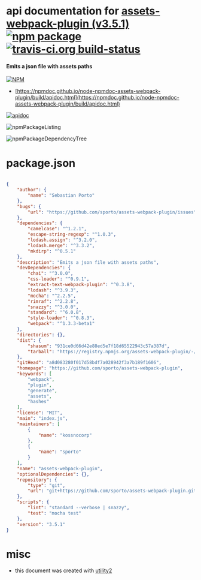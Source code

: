 # api documentation for  [assets-webpack-plugin (v3.5.1)](https://github.com/sporto/assets-webpack-plugin)  [![npm package](https://img.shields.io/npm/v/npmdoc-assets-webpack-plugin.svg?style=flat-square)](https://www.npmjs.org/package/npmdoc-assets-webpack-plugin) [![travis-ci.org build-status](https://api.travis-ci.org/npmdoc/node-npmdoc-assets-webpack-plugin.svg)](https://travis-ci.org/npmdoc/node-npmdoc-assets-webpack-plugin)
#### Emits a json file with assets paths

[![NPM](https://nodei.co/npm/assets-webpack-plugin.png?downloads=true&downloadRank=true&stars=true)](https://www.npmjs.com/package/assets-webpack-plugin)

- [https://npmdoc.github.io/node-npmdoc-assets-webpack-plugin/build/apidoc.html](https://npmdoc.github.io/node-npmdoc-assets-webpack-plugin/build/apidoc.html)

[![apidoc](https://npmdoc.github.io/node-npmdoc-assets-webpack-plugin/build/screenCapture.buildCi.browser.%252Ftmp%252Fbuild%252Fapidoc.html.png)](https://npmdoc.github.io/node-npmdoc-assets-webpack-plugin/build/apidoc.html)

![npmPackageListing](https://npmdoc.github.io/node-npmdoc-assets-webpack-plugin/build/screenCapture.npmPackageListing.svg)

![npmPackageDependencyTree](https://npmdoc.github.io/node-npmdoc-assets-webpack-plugin/build/screenCapture.npmPackageDependencyTree.svg)



# package.json

```json

{
    "author": {
        "name": "Sebastian Porto"
    },
    "bugs": {
        "url": "https://github.com/sporto/assets-webpack-plugin/issues"
    },
    "dependencies": {
        "camelcase": "^1.2.1",
        "escape-string-regexp": "^1.0.3",
        "lodash.assign": "^3.2.0",
        "lodash.merge": "^3.3.2",
        "mkdirp": "^0.5.1"
    },
    "description": "Emits a json file with assets paths",
    "devDependencies": {
        "chai": "^3.0.0",
        "css-loader": "^0.9.1",
        "extract-text-webpack-plugin": "^0.3.8",
        "lodash": "^3.9.3",
        "mocha": "^2.2.5",
        "rimraf": "^2.2.8",
        "snazzy": "^3.0.0",
        "standard": "^6.0.8",
        "style-loader": "^0.8.3",
        "webpack": "^1.3.3-beta1"
    },
    "directories": {},
    "dist": {
        "shasum": "931ce0d66d42e88ed5e7f18d65522943c57a387d",
        "tarball": "https://registry.npmjs.org/assets-webpack-plugin/-/assets-webpack-plugin-3.5.1.tgz"
    },
    "gitHead": "a8d083280f017d58bdf7a028942f3a7b189f1606",
    "homepage": "https://github.com/sporto/assets-webpack-plugin",
    "keywords": [
        "webpack",
        "plugin",
        "generate",
        "assets",
        "hashes"
    ],
    "license": "MIT",
    "main": "index.js",
    "maintainers": [
        {
            "name": "kossnocorp"
        },
        {
            "name": "sporto"
        }
    ],
    "name": "assets-webpack-plugin",
    "optionalDependencies": {},
    "repository": {
        "type": "git",
        "url": "git+https://github.com/sporto/assets-webpack-plugin.git"
    },
    "scripts": {
        "lint": "standard --verbose | snazzy",
        "test": "mocha test"
    },
    "version": "3.5.1"
}
```



# misc
- this document was created with [utility2](https://github.com/kaizhu256/node-utility2)
